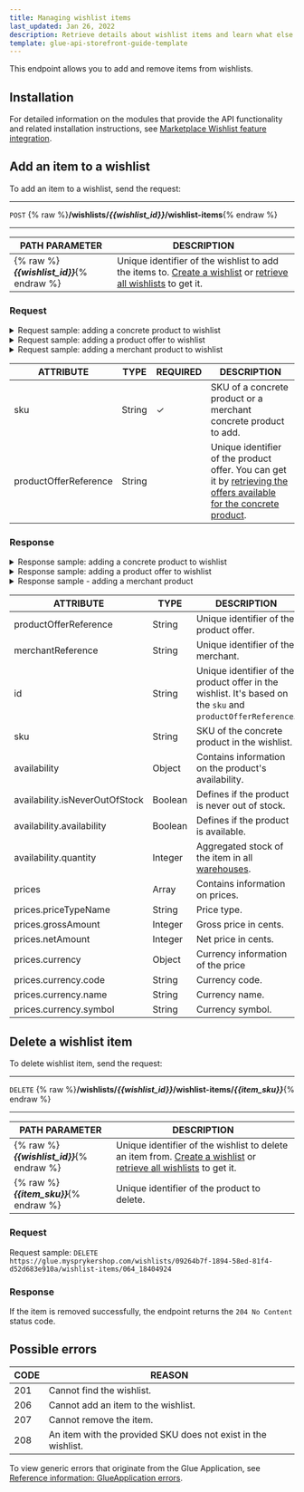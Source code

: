 ```yaml
---
title: Managing wishlist items
last_updated: Jan 26, 2022
description: Retrieve details about wishlist items and learn what else you can do with the resource in the Spryker Marketplace.
template: glue-api-storefront-guide-template
---
```


This endpoint allows you to add and remove items from wishlists.

## Installation

For detailed information on the modules that provide the API functionality and related installation instructions, see [Marketplace Wishlist feature integration](/docs/marketplace/dev/feature-integration-guides/{{page.version}}/marketplace-wishlist-feature-integration.html). 

## Add an item to a wishlist

To add an item to a wishlist, send the request:


***
`POST` {% raw %}**/wishlists/*{{wishlist_id}}*/wishlist-items**{% endraw %}
***

| PATH PARAMETER   | DESCRIPTION     |
| --------------- | ---------------- |
| {% raw %}***{{wishlist_id}}***{% endraw %} | Unique identifier of the wishlist to add the items to. [Create a wishlist](/docs/marketplace/dev/glue-api-guides/{{page.version}}/wishlists/managing-wishlists.html#create-a-wishlist) or [retrieve all wishlists](/docs/marketplace/dev/glue-api-guides/{{page.version}}/wishlists/managing-wishlists.html#retrieve-wishlists) to get it. |

### Request

<details>
<summary markdown='span'>Request sample: adding a concrete product to wishlist</summary>

 `POST https://glue.mysprykershop.com/wishlists/09264b7f-1894-58ed-81f4-d52d683e910a/wishlist-items`

```json
{
		"data": {
			"type": "wishlist-items",
			"attributes": {
				"sku": "064_18404924"
			}
		}
	}
```
</details>

<details>
<summary markdown='span'>Request sample: adding a product offer to wishlist</summary>

 `POST https://glue.mysprykershop.com/wishlists/57c96d55-8a37-5998-927f-7bb663b69094/wishlist-items`

```json
{
    "data": {
        "type": "wishlist-items",
        "attributes": {
            "sku": "092_24495842",
            "productOfferReference": "offer5"
        }
    }
}
```
</details>

<details>
<summary markdown='span'>Request sample: adding a merchant product to wishlist</summary>

 `POST https://glue.mysprykershop.com/wishlists/57c96d55-8a37-5998-927f-7bb663b69094/wishlist-items`

```json
{
    "data": {
        "type": "wishlist-items",
        "attributes": {
            "sku": "109_19416433"
        }
    }
}
```
</details>

| ATTRIBUTE  | TYPE   | REQUIRED | DESCRIPTION   |
| ------------ | ----- | ---| ---------------- |
| sku  | String | &check; | SKU of a concrete product or a merchant concrete product to add. |
| productOfferReference | String | | Unique identifier of the product offer. You can get it by [retrieving the offers available for the concrete product](/docs/marketplace/dev/glue-api-guides/{{page.version}}/concrete-products/retrieving-product-offers-of-concrete-products.html).|

### Response

<details>
<summary markdown='span'>Response sample: adding a concrete product to wishlist</summary>

```json
{
		"data": {
			"type": "wishlist-items",
			"id": "064_18404924",
			"attributes": {
				"sku": "064_18404924"
			},
			"links": {
				"self": "https://glue.mysprykershop.com/wishlists/c917e65b-e8c3-5c8b-bec6-892529c64b30/wishlist-items/064_18404924"
			}
		}
	}
```
</details>

<details>
<summary markdown='span'>Response sample: adding a product offer to wishlist</summary>

```json
{
    "data": {
        "type": "wishlist-items",
        "id": "092_24495842_offer5",
        "attributes": {
            "productOfferReference": "offer5",
            "merchantReference": "MER000001",
            "id": "092_24495842_offer5",
            "sku": "092_24495842",
            "availability": {
                "isNeverOutOfStock": true,
                "availability": true,
                "quantity": "10.0000000000"
            },
            "prices": [
                {
                    "priceTypeName": "ORIGINAL",
                    "grossAmount": 17459,
                    "netAmount": 15713,
                    "currency": {
                        "code": "EUR",
                        "name": "Euro",
                        "symbol": "€"
                    }
                },
                {
                    "priceTypeName": "DEFAULT",
                    "grossAmount": 7459,
                    "netAmount": 5713,
                    "currency": {
                        "code": "EUR",
                        "name": "Euro",
                        "symbol": "€"
                    }
                },
                {
                    "priceTypeName": "DEFAULT",
                    "grossAmount": 10000,
                    "netAmount": 8070,
                    "currency": {
                        "code": "CHF",
                        "name": "Swiss Franc",
                        "symbol": "CHF"
                    }
                }
            ]
        },
        "links": {
            "self": "https://glue.mysprykershop.com/wishlists/57c96d55-8a37-5998-927f-7bb663b69094/wishlist-items/092_24495842_offer5"
        }
    }
}
```
</details>

<details>
<summary markdown='span'>Response sample - adding a merchant product</summary>

```json
{
    "data": {
        "type": "wishlist-items",
        "id": "109_19416433",
        "attributes": {
            "productOfferReference": null,
            "merchantReference": "MER000001",
            "id": "109_19416433",
            "sku": "109_19416433",
            "availability": {
                "isNeverOutOfStock": false,
                "availability": true,
                "quantity": "10.0000000000"
            },
            "prices": []
        },
        "links": {
            "self": "https://glue.mysprykershop.com/wishlists/bb7dbe75-d892-582f-b438-d7f6cbfd3fc4/wishlist-items/109_19416433"
        }
    }
}
```
</details>



| ATTRIBUTE  | TYPE    | DESCRIPTION  |
| ----------- | ------ | --------------- |
| productOfferReference | String  | Unique identifier of the product offer.|
| merchantReference | String  | Unique identifier of the merchant.  |
| id     | String  | Unique identifier of the product offer in the wishlist. It's based on the `sku` and `productOfferReference`. |
| sku       | String  | SKU of the concrete product in the wishlist.     |
| availability    | Object  | Contains information on the product's availability. |
| availability.isNeverOutOfStock | Boolean | Defines if the product is never out of stock. |
| availability.availability  | Boolean | Defines if the product is available.  |
| availability.quantity  | Integer | Aggregated stock of the item in all [warehouses](/docs/scos/user/features/{{page.version}}/inventory-management-feature-overview.html#warehouse-management).   |
| prices  | Array   | Contains information on prices.    |
| prices.priceTypeName  | String  | Price type. |
| prices.grossAmount  | Integer | Gross price in cents.  |
| prices.netAmount | Integer | Net price in cents.   |
| prices.currency | Object | Currency information of the price |
| prices.currency.code  | String  | Currency code. |
| prices.currency.name   | String  | Currency name. |
| prices.currency.symbol       | String  | Currency symbol.   |

## Delete a wishlist item

To delete wishlist item, send the request:


***
`DELETE` {% raw %}**/wishlists/*{{wishlist_id}}*/wishlist-items/*{{item_sku}}***{% endraw %}
***


| PATH PARAMETER | DESCRIPTION   |
| -------------- | -------------- |
| {% raw %}***{{wishlist_id}}***{% endraw %} | Unique identifier of the wishlist to delete an item from. [Create a wishlist](/docs/marketplace/dev/glue-api-guides/{{page.version}}/wishlists/managing-wishlists.html#create-a-wishlist) or [retrieve all wishlists](/docs/marketplace/dev/glue-api-guides/{{page.version}}/wishlists/managing-wishlists.html#retrieve-wishlists) to get it. |
| {% raw %}***{{item_sku}}***{% endraw %}    | Unique identifier of the product to delete.                  |

### Request

Request sample: `DELETE https://glue.mysprykershop.com/wishlists/09264b7f-1894-58ed-81f4-d52d683e910a/wishlist-items/064_18404924`

### Response

If the item is removed successfully, the endpoint returns the `204 No Content` status code.

## Possible errors

| CODE | REASON  |
| ------ | --------------- |
| 201  | Cannot find the wishlist.                                    |
| 206  | Cannot add an item to the wishlist.                          |
| 207  | Cannot remove the item.                                      |
| 208  | An item with the provided SKU does not exist in the wishlist. |

To view generic errors that originate from the Glue Application, see [Reference information: GlueApplication errors](/docs/scos/dev/glue-api-guides/{{page.version}}/reference-information-glueapplication-errors.html).
